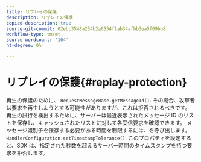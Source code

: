 ```yaml
---
title: リプレイの保護
description: リプレイの保護
copied-description: true
source-git-commit: 02ebc3548a254b2a6554f1ab34afbb3ea5f09bb8
workflow-type: tm+mt
source-wordcount: '104'
ht-degree: 0%

---
```


# リプレイの保護{#replay-protection}

再生の保護のために、 `RequestMessageBase.getMessageId()`. その場合、攻撃者は要求を再生しようとする可能性がありますが、これは拒否されるべきです。 再生の試行を検出するために、サーバーは最近表示されたメッセージ ID のリストを保存し、キャッシュされたリストに対して各受信要求を確認できます。 メッセージ識別子を保存する必要がある時間を制限するには、を呼び出します。 `HandlerConfiguration.setTimestampTolerance()`. このプロパティを設定すると、SDK は、指定された秒数を超えるサーバー時間のタイムスタンプを持つ要求を拒否します。
